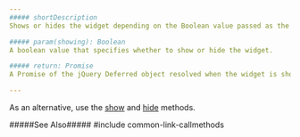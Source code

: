 ```yaml
---
##### shortDescription
Shows or hides the widget depending on the Boolean value passed as the parameter.

##### param(showing): Boolean
A boolean value that specifies whether to show or hide the widget.

##### return: Promise
A Promise of the jQuery Deferred object resolved when the widget is shown/hidden.

---
```

As an alternative, use the [show](/api-reference/10%20UI%20Widgets/dxActionSheet/3%20Methods/show().md '/Documentation/ApiReference/UI_Widgets/dxActionSheet/Methods/#show') and [hide](/api-reference/10%20UI%20Widgets/dxActionSheet/3%20Methods/hide().md '/Documentation/ApiReference/UI_Widgets/dxActionSheet/Methods/#hide') methods.

#####See Also#####
#include common-link-callmethods